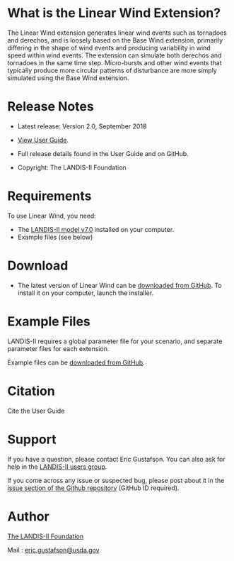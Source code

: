# What is the Linear Wind Extension?

The Linear Wind extension generates linear wind events such as tornadoes and derechos, and is loosely based on the Base Wind extension, primarily differing in the shape of wind events and producing variability in wind speed within wind events. The extension can simulate both derechos and tornadoes in the same time step. Micro-bursts and other wind events that typically produce more circular patterns of disturbance are more simply simulated using the Base Wind extension.

# Release Notes

- Latest release: Version 2.0, September 2018
- [View User Guide](https://github.com/LANDIS-II-Foundation/Extension-LinearWind/blob/master/docs/LANDIS-II%20Linear%20Wind%20v2.0%20User%20Guide.pdf).

- Full release details found in the User Guide and on GitHub.

- Copyright: The LANDIS-II Foundation

# Requirements

To use Linear Wind, you need:

- The [LANDIS-II model v7.0](http://www.landis-ii.org/install) installed on your computer.
- Example files (see below)

# Download

- The latest version of Linear Wind can be [downloaded from GitHub](https://github.com/LANDIS-II-Foundation/Extension-LinearWind/blob/master/deploy/installer/LANDIS-II-V7%20Linear%20Wind%202.0-setup.exe). To install it on your computer, launch the installer.

# Example Files

LANDIS-II requires a global parameter file for your scenario, and separate parameter files for each extension.

Example files can be [downloaded from GitHub](https://downgit.github.io/#/home?url=https://github.com/LANDIS-II-Foundation/Extension-LinearWind/blob/master/testing/Core7-LinearWind2.0).

# Citation

 Cite the User Guide

# Support

If you have a question, please contact Eric Gustafson. 
You can also ask for help in the [LANDIS-II users group](http://www.landis-ii.org/users).

If you come across any issue or suspected bug, please post about it in the [issue section of the Github repository](https://github.com/LANDIS-II-Foundation/Extension-Dynamic-Fire-System/issues) (GitHub ID required).

# Author

[The LANDIS-II Foundation](http://www.landis-ii.org)

Mail : eric.gustafson@usda.gov
